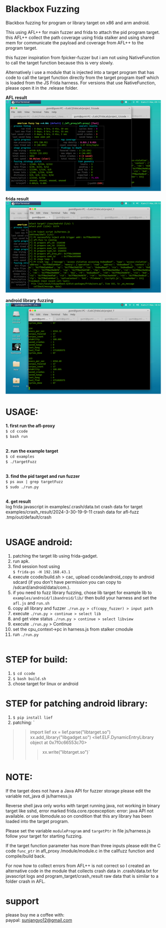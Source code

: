 # Blackbox Fuzzing
Blackbox fuzzing for program or library target on x86 and arm android.
<br>

This using AFL++ for main fuzzer and frida
to attach the pid program target. this AFL++ collect the
path coverage using frida stalker and using shared mem for
communicate the payload and coverage from AFL++ to the program target.
<br>

this fuzzer inspiration from fpicker-fuzzer but i am not using
NativeFunction to call the target function because this is very slowly.
<br>

Alternatively i use a module that is injected into a target program that
has code to call the target function directly from the target program itself
which is loaded from the JS Frida harness. For versions that use NativeFunction,
please open it in the .release folder.
<br>

<b>AFL result</b>
![](examples/img/afl-fuzz-crash.png)
<br>

<b>frida result</b>
![](examples/img/afl-proxy-result.png)
<br>

<b>android library fuzzing</b>
![](examples/img/android-fuzzlib.png)
<br>


# USAGE:
<b>1. first run the afl-proxy</b><br>
`$ cd ccode`<br>
`$ bash run`<br>
<br>

<b>2. run the example target</b><br>
`$ cd examples`<br>
`$ ./targetFuzz`<br>
<br>

<b>3. find the pid target and run fuzzer</b><br>
`$ ps aux | grep targetFuzz`<br>
`$ sudo ./run.py`<br>
<br>

<b>4. get result</b><br>
log frida javascript in examples/.crash/data.txt
crash data for target examples/crash_result/2024-3-30-19-9-11
crash data for afl-fuzz .tmp/out/default/crash
<br><br>


# USAGE android:
1. patching the target lib using frida-gadget.<br>
2. run apk.<br>
3. find session host using <br>`$ frida-ps -H 192.168.43.1`<br>
4. execute ccode/build.sh > cac, upload ccode/android_copy to android sdcard (if you don't have permission
   you can copy to /sdcard/android/data/com.<package>).<br>
5. if you need to fuzz library fuzzing, chose lib target for example lib to `examples/android/libandroid/lib/`
   then build your harness and set the `afl.js` and `run.sh`<br>
6. copy all library and fuzzer `./run.py > cf(copy_fuzzer) > input path`<br>
7. execute `./run.py > continue > select lib` <br>
8. and get view status `./run.py > continue > select libview` <br>
9. execute `./run.py` > Continue <br>
10. set the cpu_context->pc in harness.js from stalker cmodule <br>
11. run `./run.py`
<br><br>

# STEP for build:
1. `$ cd ccode`<br>
2. `$ bash build.sh`<br>
3. chose target for linux or android<br>


# STEP for patching android library:
1. `$ pip install lief`<br>
2. patching:
`
>> import lief
>> xx = lief.parse("libtarget.so")
>> xx.add_library("libgadget.so")
<lief.ELF.DynamicEntryLibrary object at 0x7f0c66553c70>
>>> xx.write("libtarget.so")`
<br><br>


# NOTE:
If the target does not have a Java API for fuzzer storage please edit the
variable not_java di js/harness.js

Reverse shell java only works with target running java, not working in binary target like
sshd, error marked frida.core.rpcexception: error: java API not available.
or use libmodule.so on condition that this ary library has been loaded into the target program.

Please set the variable `moduleProgram` and `targetPtr` in file
js/harness.js follow your target for starting fuzzing.


If the target function parameter has more than three inputs please edit the
C code `func_ptr` in afl_proxy /module/module.c in the callfuzz function and compile/build back.

For now how to collect errors from AFL++ is not correct so I created an alternative
code in the module that collects crash data in .crash/data.txt for javascript logs and
program_target/crash_result raw data that is similar to a folder crash in AFL.

# support
please buy me a coffee with: <br>
paypal: <font color='blue'>sunjangyo12@gmail.com</font>

